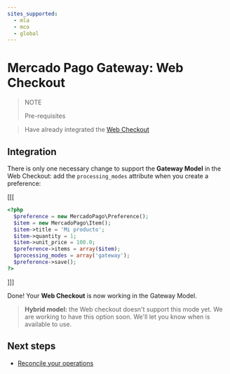 ```yaml
---
sites_supported:
  - mla
  - mco
  - global
---
```


# Mercado Pago Gateway: Web Checkout

> NOTE
>
> Pre-requisites
>

> Have already integrated the [Web Checkout](https://www.mercadopago.com.ar/developers/en/guides/payments/web-checkout/introduction)

## Integration

There is only one necessary change to support the **Gateway Model** in the Web Checkout: add the `processing_modes` attribute when you create a preference:

[[[
```php
<?php  
  $preference = new MercadoPago\Preference();
  $item = new MercadoPago\Item();
  $item->title = 'Mi producto';
  $item->quantity = 1;
  $item->unit_price = 100.0;
  $preference->items = array($item);
  $processing_modes = array('gateway');
  $preference->save();
?>
```
]]]

Done! Your **Web Checkout** is now working in the Gateway Model.

> **Hybrid model:** the Web checkout doesn't support this mode yet. We are working to have this option soon. We'll let you know when is available to use.

## Next steps

* [Reconcile your operations](https://www.mercadopago.com.ar/developers/en/guides//manage-account/reconciliation-reports/)
